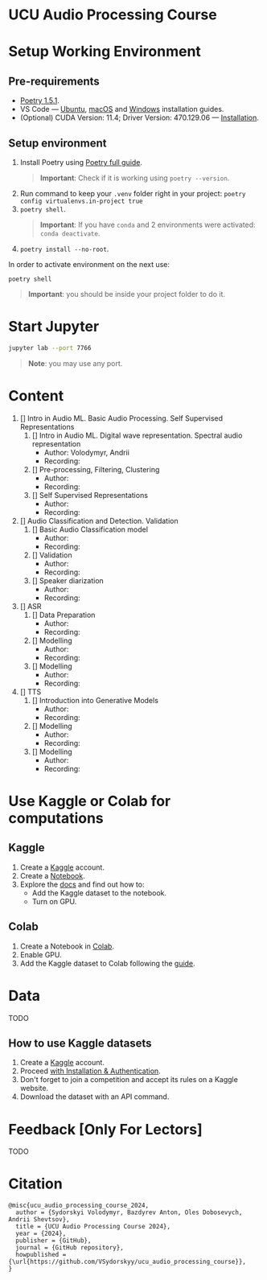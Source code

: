 # UCU Audio Processing Course

# Setup Working Environment  

## Pre-requirements 

- [Poetry 1.5.1](https://python-poetry.org/docs/#installation).
- VS Code — [Ubuntu](https://code.visualstudio.com/docs/setup/linux), [macOS](https://code.visualstudio.com/docs/setup/mac) and [Windows](https://code.visualstudio.com/docs/setup/windows) installation guides.
- (Optional) CUDA Version: 11.4; Driver Version: 470.129.06 — [Installation](https://docs.nvidia.com/cuda/cuda-installation-guide-linux/index.html).

## Setup environment 

1. Install Poetry using [Poetry full guide](https://python-poetry.org/docs/#installation).
    > **Important**: Check if it is working using `poetry --version`.
2. Run command to keep your `.venv` folder right in your project: `poetry config virtualenvs.in-project true`
3. `poetry shell`.
    > **Important**: If you have `conda` and 2 environments were activated: `conda deactivate`.
4. `poetry install --no-root`.

In order to activate environment on the next use:

`poetry shell`

> **Important**: you should be inside your project folder to do it.

# Start Jupyter

```bash
jupyter lab --port 7766
```

> **Note**: you may use any port.

# Content 

1. [] Intro in Audio ML. Basic Audio Processing. Self Supervised Representations
    1. [] Intro in Audio ML. Digital wave representation. Spectral audio representation
        - Author: Volodymyr, Andrii
        - Recording: 
    2. [] Pre-processing, Filtering, Clustering
        - Author: 
        - Recording:
    3. [] Self Supervised Representations
        - Author: 
        - Recording:
2. [] Audio Classification and Detection. Validation
    1. [] Basic Audio Classification model
        - Author: 
        - Recording: 
    2. [] Validation 
        - Author: 
        - Recording:
    3. [] Speaker diarization 
        - Author: 
        - Recording:
3. [] ASR
    1. [] Data Preparation
        - Author: 
        - Recording:
    2. [] Modelling
        - Author: 
        - Recording:
    3. [] Modelling
        - Author: 
        - Recording:
4. [] TTS
    1. [] Introduction into Generative Models
        - Author: 
        - Recording:
    2. [] Modelling
        - Author: 
        - Recording:
    3. [] Modelling
        - Author: 
        - Recording:

# Use Kaggle or Colab for computations

## Kaggle 

1. Create a [Kaggle](https://www.kaggle.com/) account.
2. Create a [Notebook](https://www.kaggle.com/code).
3. Explore the [docs](https://www.kaggle.com/docs/notebooks) and find out how to:
    - Add the Kaggle dataset to the notebook.
    - Turn on GPU.

## Colab 

1. Create a Notebook in [Colab](https://colab.research.google.com/).
2. Enable GPU.
3. Add the Kaggle dataset to Colab following the [guide](https://www.geeksforgeeks.org/how-to-import-kaggle-datasets-directly-into-google-colab/).

# Data

TODO

## How to use Kaggle datasets

1. Create a [Kaggle](https://www.kaggle.com/) account.
2. Proceed [with Installation & Authentication](https://www.kaggle.com/docs/api#getting-started-installation-&-authentication).
3. Don't forget to join a competition and accept its rules on a Kaggle website.
4. Download the dataset with an API command.

# Feedback [Only For Lectors]

TODO

# Citation

```
@misc{ucu_audio_processing_course_2024,
  author = {Sydorskyi Volodymyr, Bazdyrev Anton, Oles Dobosevych, Andrii Shevtsov},
  title = {UCU Audio Processing Course 2024},
  year = {2024},
  publisher = {GitHub},
  journal = {GitHub repository},
  howpublished = {\url{https://github.com/VSydorskyy/ucu_audio_processing_course}},
}
```

